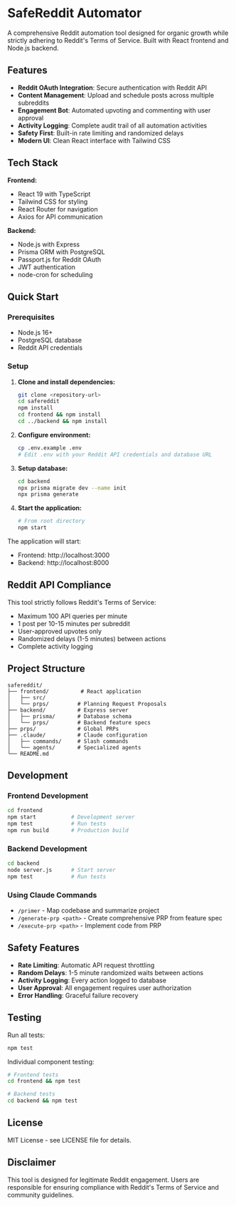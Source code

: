 # SafeReddit Automator

A comprehensive Reddit automation tool designed for organic growth while strictly adhering to Reddit's Terms of Service. Built with React frontend and Node.js backend.

## Features

- **Reddit OAuth Integration**: Secure authentication with Reddit API
- **Content Management**: Upload and schedule posts across multiple subreddits
- **Engagement Bot**: Automated upvoting and commenting with user approval
- **Activity Logging**: Complete audit trail of all automation activities
- **Safety First**: Built-in rate limiting and randomized delays
- **Modern UI**: Clean React interface with Tailwind CSS

## Tech Stack

**Frontend:**
- React 19 with TypeScript
- Tailwind CSS for styling
- React Router for navigation
- Axios for API communication

**Backend:**
- Node.js with Express
- Prisma ORM with PostgreSQL
- Passport.js for Reddit OAuth
- JWT authentication
- node-cron for scheduling

## Quick Start

### Prerequisites
- Node.js 16+
- PostgreSQL database
- Reddit API credentials

### Setup

1. **Clone and install dependencies:**
   ```bash
   git clone <repository-url>
   cd safereddit
   npm install
   cd frontend && npm install
   cd ../backend && npm install
   ```

2. **Configure environment:**
   ```bash
   cp .env.example .env
   # Edit .env with your Reddit API credentials and database URL
   ```

3. **Setup database:**
   ```bash
   cd backend
   npx prisma migrate dev --name init
   npx prisma generate
   ```

4. **Start the application:**
   ```bash
   # From root directory
   npm start
   ```

The application will start:
- Frontend: http://localhost:3000
- Backend: http://localhost:8000

## Reddit API Compliance

This tool strictly follows Reddit's Terms of Service:
- Maximum 100 API queries per minute
- 1 post per 10-15 minutes per subreddit
- User-approved upvotes only
- Randomized delays (1-5 minutes) between actions
- Complete activity logging

## Project Structure

```
safereddit/
├── frontend/          # React application
│   ├── src/
│   └── prps/         # Planning Request Proposals
├── backend/          # Express server
│   ├── prisma/       # Database schema
│   └── prps/         # Backend feature specs
├── prps/             # Global PRPs
├── .claude/          # Claude configuration
│   ├── commands/     # Slash commands
│   └── agents/       # Specialized agents
└── README.md
```

## Development

### Frontend Development
```bash
cd frontend
npm start           # Development server
npm test            # Run tests
npm run build       # Production build
```

### Backend Development
```bash
cd backend
node server.js      # Start server
npm test            # Run tests
```

### Using Claude Commands
- `/primer` - Map codebase and summarize project
- `/generate-prp <path>` - Create comprehensive PRP from feature spec
- `/execute-prp <path>` - Implement code from PRP

## Safety Features

- **Rate Limiting**: Automatic API request throttling
- **Random Delays**: 1-5 minute randomized waits between actions
- **Activity Logging**: Every action logged to database
- **User Approval**: All engagement requires user authorization
- **Error Handling**: Graceful failure recovery

## Testing

Run all tests:
```bash
npm test
```

Individual component testing:
```bash
# Frontend tests
cd frontend && npm test

# Backend tests  
cd backend && npm test
```

## License

MIT License - see LICENSE file for details.

## Disclaimer

This tool is designed for legitimate Reddit engagement. Users are responsible for ensuring compliance with Reddit's Terms of Service and community guidelines.
